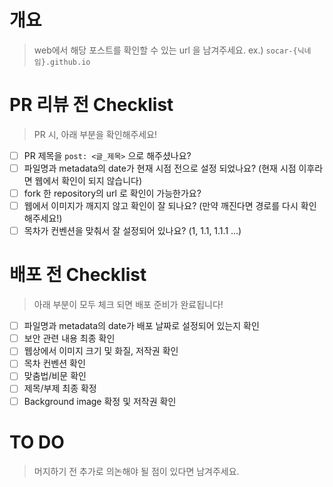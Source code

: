 # 개요
> web에서 해당 포스트를 확인할 수 있는 url 을 남겨주세요.
ex.) `socar-{닉네임}.github.io`

# PR 리뷰 전 Checklist
> PR 시, 아래 부분을 확인해주세요! 
- [ ] PR 제목을 `post: <글_제목>` 으로 해주셨나요? 
- [ ] 파일명과 metadata의 date가 현재 시점 전으로 설정 되었나요? (현재 시점 이후라면 웹에서 확인이 되지 않습니다)
- [ ] fork 한 repository의 url 로 확인이 가능한가요?  
- [ ] 웹에서 이미지가 깨지지 않고 확인이 잘 되나요? (만약 깨진다면 경로를 다시 확인해주세요!)
- [ ] 목차가 컨벤션을 맞춰서 잘 설정되어 있나요? (1, 1.1, 1.1.1 ...)

# 배포 전 Checklist

> 아래 부분이 모두 체크 되면 배포 준비가 완료됩니다!

- [ ] 파일명과 metadata의 date가 배포 날짜로 설정되어 있는지 확인
- [ ] 보안 관련 내용 최종 확인
- [ ] 웹상에서 이미지 크기 및 화질, 저작권 확인
- [ ] 목차 컨벤션 확인 
- [ ] 맞춤법/비문 확인
- [ ] 제목/부제 최종 확정
- [ ] Background image 확정 및 저작권 확인

# TO DO 
 >머지하기 전 추가로 의논해야 될 점이 있다면 남겨주세요. 

